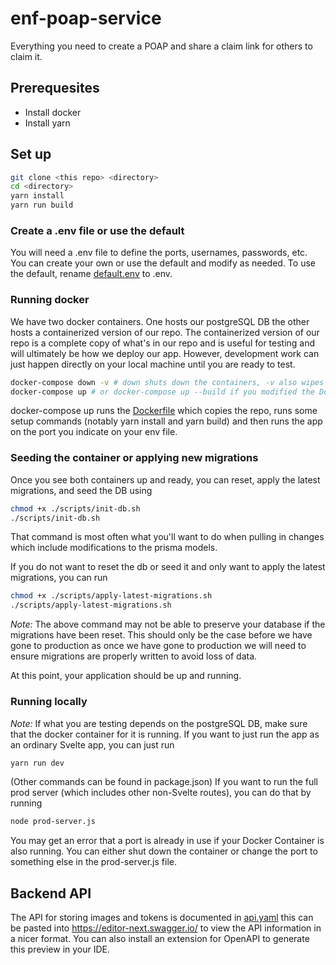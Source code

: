 # enf-poap-service

Everything you need to create a POAP and share a claim link for others to claim it.

## Prerequesites
- Install docker
- Install yarn

## Set up

```sh
git clone <this repo> <directory>
cd <directory>
yarn install
yarn run build
```

### Create a .env file or use the default
You will need a .env file to define the ports, usernames, passwords, etc. You can create your own or use the default and modify as needed. To use the default, rename [default.env](./default.env) to .env.

### Running docker
We have two docker containers. One hosts our postgreSQL DB the other hosts a containerized version of our repo.
The containerized version of our repo is a complete copy of what's in our repo and is useful for testing and will ultimately be how we deploy our app. However, development work can just happen directly on your local machine until you are ready to test.

```sh
docker-compose down -v # down shuts down the containers, -v also wipes data from the db
docker-compose up # or docker-compose up --build if you modified the Dockerfile
```

docker-compose up runs the [Dockerfile](./Dockerfile) which copies the repo, runs some setup commands (notably yarn install and yarn build) and then runs the app on the port you indicate on your env file.

### Seeding the container or applying new migrations
Once you see both containers up and ready, you can reset, apply the latest migrations, and seed the DB using

```sh
chmod +x ./scripts/init-db.sh
./scripts/init-db.sh
```

That command is most often what you'll want to do when pulling in changes which include modifications to the prisma models.

If you do not want to reset the db or seed it and only want to apply the latest migrations, you can run

```sh
chmod +x ./scripts/apply-latest-migrations.sh
./scripts/apply-latest-migrations.sh
```

*Note:* The above command may not be able to preserve your database if the migrations have been reset. This should only be the case before we have gone to production as once we have gone to production we will need to ensure migrations are properly written to avoid loss of data.

At this point, your application should be up and running.

### Running locally
*Note:* If what you are testing depends on the postgreSQL DB, make sure that the docker container for it is running.
If you want to just run the app as an ordinary Svelte app, you can just run
```sh
yarn run dev
```
(Other commands can be found in package.json)
If you want to run the full prod server (which includes other non-Svelte routes), you can do that by running
```sh
node prod-server.js
```
You may get an error that a port is already in use if your Docker Container is also running. You can either shut down the container or change the port to something else in the prod-server.js file.

## Backend API

The API for storing images and tokens is documented in [api.yaml](./docs/api.yaml) this can be pasted into https://editor-next.swagger.io/ to view the API information in a nicer format. You can also install an extension for OpenAPI to generate this preview in your IDE.
